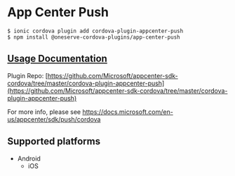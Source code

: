 # App Center Push

```
$ ionic cordova plugin add cordova-plugin-appcenter-push
$ npm install @oneserve-cordova-plugins/app-center-push
```

## [Usage Documentation](https://oneserve.gitbook.io/oneserve-cordova-plugins/plugins/app-center-push/)

Plugin Repo: [https://github.com/Microsoft/appcenter-sdk-cordova/tree/master/cordova-plugin-appcenter-push](https://github.com/Microsoft/appcenter-sdk-cordova/tree/master/cordova-plugin-appcenter-push)

For more info, please see https://docs.microsoft.com/en-us/appcenter/sdk/push/cordova

## Supported platforms

- Android
  - iOS
  


